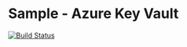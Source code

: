 # Sample - Azure Key Vault
[![Build Status](https://travis-ci.org/tomkerkhove/sample-azure-key-vault.svg?branch=master)](https://travis-ci.org/tomkerkhove/sample-azure-key-vault)